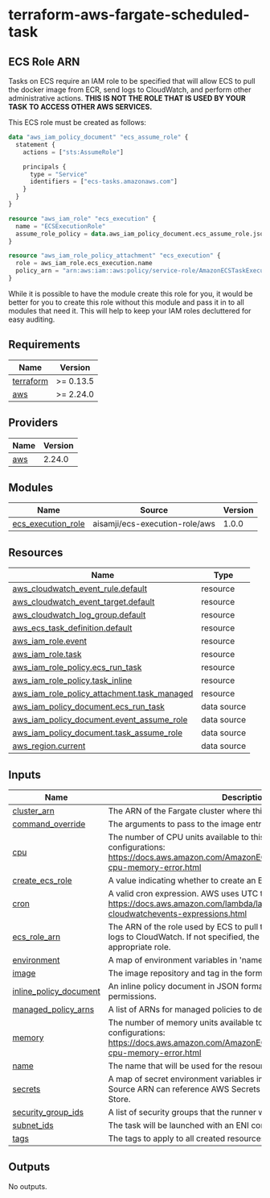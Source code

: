 # terraform-aws-fargate-scheduled-task

## ECS Role ARN

Tasks on ECS require an IAM role to be specified that will allow ECS to pull the docker image from ECR, send logs to CloudWatch, and perform other administrative actions. **THIS IS NOT THE ROLE THAT IS USED BY YOUR TASK TO ACCESS OTHER AWS SERVICES.**

This ECS role must be created as follows:

```terraform
data "aws_iam_policy_document" "ecs_assume_role" {
  statement {
    actions = ["sts:AssumeRole"]

    principals {
      type = "Service"
      identifiers = ["ecs-tasks.amazonaws.com"]
    }
  }
}

resource "aws_iam_role" "ecs_execution" {
  name = "ECSExecutionRole"
  assume_role_policy = data.aws_iam_policy_document.ecs_assume_role.json
}

resource "aws_iam_role_policy_attachment" "ecs_execution" {
  role = aws_iam_role.ecs_execution.name
  policy_arn = "arn:aws:iam::aws:policy/service-role/AmazonECSTaskExecutionRolePolicy"
}
```

While it is possible to have the module create this role for you, it would be better for you to create this role without this module and pass it in to all modules that need it. This will help to keep your IAM roles decluttered for easy auditing.

<!-- BEGINNING OF PRE-COMMIT-TERRAFORM DOCS HOOK -->
## Requirements

| Name | Version |
|------|---------|
| <a name="requirement_terraform"></a> [terraform](#requirement\_terraform) | >= 0.13.5 |
| <a name="requirement_aws"></a> [aws](#requirement\_aws) | >= 2.24.0 |

## Providers

| Name | Version |
|------|---------|
| <a name="provider_aws"></a> [aws](#provider\_aws) | 2.24.0 |

## Modules

| Name | Source | Version |
|------|--------|---------|
| <a name="module_ecs_execution_role"></a> [ecs\_execution\_role](#module\_ecs\_execution\_role) | aisamji/ecs-execution-role/aws | 1.0.0 |

## Resources

| Name | Type |
|------|------|
| [aws_cloudwatch_event_rule.default](https://registry.terraform.io/providers/hashicorp/aws/latest/docs/resources/cloudwatch_event_rule) | resource |
| [aws_cloudwatch_event_target.default](https://registry.terraform.io/providers/hashicorp/aws/latest/docs/resources/cloudwatch_event_target) | resource |
| [aws_cloudwatch_log_group.default](https://registry.terraform.io/providers/hashicorp/aws/latest/docs/resources/cloudwatch_log_group) | resource |
| [aws_ecs_task_definition.default](https://registry.terraform.io/providers/hashicorp/aws/latest/docs/resources/ecs_task_definition) | resource |
| [aws_iam_role.event](https://registry.terraform.io/providers/hashicorp/aws/latest/docs/resources/iam_role) | resource |
| [aws_iam_role.task](https://registry.terraform.io/providers/hashicorp/aws/latest/docs/resources/iam_role) | resource |
| [aws_iam_role_policy.ecs_run_task](https://registry.terraform.io/providers/hashicorp/aws/latest/docs/resources/iam_role_policy) | resource |
| [aws_iam_role_policy.task_inline](https://registry.terraform.io/providers/hashicorp/aws/latest/docs/resources/iam_role_policy) | resource |
| [aws_iam_role_policy_attachment.task_managed](https://registry.terraform.io/providers/hashicorp/aws/latest/docs/resources/iam_role_policy_attachment) | resource |
| [aws_iam_policy_document.ecs_run_task](https://registry.terraform.io/providers/hashicorp/aws/latest/docs/data-sources/iam_policy_document) | data source |
| [aws_iam_policy_document.event_assume_role](https://registry.terraform.io/providers/hashicorp/aws/latest/docs/data-sources/iam_policy_document) | data source |
| [aws_iam_policy_document.task_assume_role](https://registry.terraform.io/providers/hashicorp/aws/latest/docs/data-sources/iam_policy_document) | data source |
| [aws_region.current](https://registry.terraform.io/providers/hashicorp/aws/latest/docs/data-sources/region) | data source |

## Inputs

| Name | Description | Type | Default | Required |
|------|-------------|------|---------|:--------:|
| <a name="input_cluster_arn"></a> [cluster\_arn](#input\_cluster\_arn) | The ARN of the Fargate cluster where this task should be run. | `string` | n/a | yes |
| <a name="input_command_override"></a> [command\_override](#input\_command\_override) | The arguments to pass to the image entrypoint instead of the defaults. | `string` | `""` | no |
| <a name="input_cpu"></a> [cpu](#input\_cpu) | The number of CPU units available to this task. See the list of valid configurations: https://docs.aws.amazon.com/AmazonECS/latest/developerguide/task-cpu-memory-error.html | `number` | `256` | no |
| <a name="input_create_ecs_role"></a> [create\_ecs\_role](#input\_create\_ecs\_role) | A value indicating whether to create an ECS execution role by default. | `bool` | `false` | no |
| <a name="input_cron"></a> [cron](#input\_cron) | A valid cron expression. AWS uses UTC time for cron expressions. https://docs.aws.amazon.com/lambda/latest/dg/services-cloudwatchevents-expressions.html | `string` | n/a | yes |
| <a name="input_ecs_role_arn"></a> [ecs\_role\_arn](#input\_ecs\_role\_arn) | The ARN of the role used by ECS to pull the docker image and send logs to CloudWatch. If not specified, the module will create an appropriate role. | `string` | `""` | no |
| <a name="input_environment"></a> [environment](#input\_environment) | A map of environment variables in 'name = value' format. | `map(string)` | `{}` | no |
| <a name="input_image"></a> [image](#input\_image) | The image repository and tag in the format <repository>:<tag>. | `string` | n/a | yes |
| <a name="input_inline_policy_document"></a> [inline\_policy\_document](#input\_inline\_policy\_document) | An inline policy document in JSON format to determine additional task permissions. | `string` | `""` | no |
| <a name="input_managed_policy_arns"></a> [managed\_policy\_arns](#input\_managed\_policy\_arns) | A list of ARNs for managed policies to determine the task permissions. | `list(string)` | `[]` | no |
| <a name="input_memory"></a> [memory](#input\_memory) | The number of memory units available to this task. See the list of valid configurations: https://docs.aws.amazon.com/AmazonECS/latest/developerguide/task-cpu-memory-error.html | `number` | `512` | no |
| <a name="input_name"></a> [name](#input\_name) | The name that will be used for the resources created. | `string` | n/a | yes |
| <a name="input_secrets"></a> [secrets](#input\_secrets) | A map of secret environment variables in 'name = sourceARN' format. Source ARN can reference AWS Secrets Manager or AWS Parameter Store. | `map(string)` | `{}` | no |
| <a name="input_security_group_ids"></a> [security\_group\_ids](#input\_security\_group\_ids) | A list of security groups that the runner will be a member of. | `list(string)` | `[]` | no |
| <a name="input_subnet_ids"></a> [subnet\_ids](#input\_subnet\_ids) | The task will be launched with an ENI connected to one of the subnets. | `list(string)` | n/a | yes |
| <a name="input_tags"></a> [tags](#input\_tags) | The tags to apply to all created resources. | `map(string)` | `{}` | no |

## Outputs

No outputs.
<!-- END OF PRE-COMMIT-TERRAFORM DOCS HOOK -->
